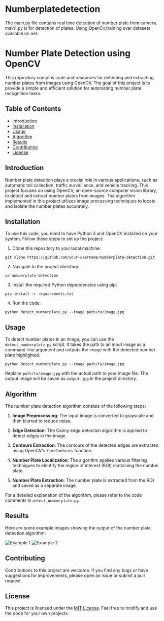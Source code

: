 # Numberplatedetection
The main.py file contains real time detection of number plate from camera.
main1.py is for detection of plates.
Using
OpenCv,training over datasets available on net.

# Number Plate Detection using OpenCV

This repository contains code and resources for detecting and extracting number plates from images using OpenCV. The goal of this project is to provide a simple and efficient solution for automating number plate recognition tasks.

## Table of Contents

- [Introduction](#introduction)
- [Installation](#installation)
- [Usage](#usage)
- [Algorithm](#algorithm)
- [Results](#results)
- [Contributing](#contributing)
- [License](#license)

## Introduction

Number plate detection plays a crucial role in various applications, such as automatic toll collection, traffic surveillance, and vehicle tracking. This project focuses on using OpenCV, an open-source computer vision library, to detect and extract number plates from images. The algorithm implemented in this project utilizes image processing techniques to locate and isolate the number plates accurately.

## Installation

To use this code, you need to have Python 3 and OpenCV installed on your system. Follow these steps to set up the project:

1. Clone this repository to your local machine:

```
git clone https://github.com/your-username/numberplate-detection.git
```

2. Navigate to the project directory:

```
cd numberplate-detection
```

3. Install the required Python dependencies using pip:

```
pip install -r requirements.txt
```

4. Run the code:

```
python detect_numberplate.py --image path/to/image.jpg
```

## Usage

To detect number plates in an image, you can use the `detect_numberplate.py` script. It takes the path to an input image as a command-line argument and outputs the image with the detected number plate highlighted.

```
python detect_numberplate.py --image path/to/image.jpg
```

Replace `path/to/image.jpg` with the actual path to your image file. The output image will be saved as `output.jpg` in the project directory.

## Algorithm

The number plate detection algorithm consists of the following steps:

1. **Image Preprocessing**: The input image is converted to grayscale and then blurred to reduce noise.

2. **Edge Detection**: The Canny edge detection algorithm is applied to detect edges in the image.

3. **Contours Extraction**: The contours of the detected edges are extracted using OpenCV's `findContours` function.

4. **Number Plate Localization**: The algorithm applies various filtering techniques to identify the region of interest (ROI) containing the number plate.

5. **Number Plate Extraction**: The number plate is extracted from the ROI and saved as a separate image.

For a detailed explanation of the algorithm, please refer to the code comments in `detect_numberplate.py`.

## Results

Here are some example images showing the output of the number plate detection algorithm:

![Example 1](examples/example1.jpg)
![Example 2](examples/example2.jpg)

## Contributing

Contributions to this project are welcome. If you find any bugs or have suggestions for improvements, please open an issue or submit a pull request.

## License

This project is licensed under the [MIT License](LICENSE). Feel free to modify and use the code for your own projects.

